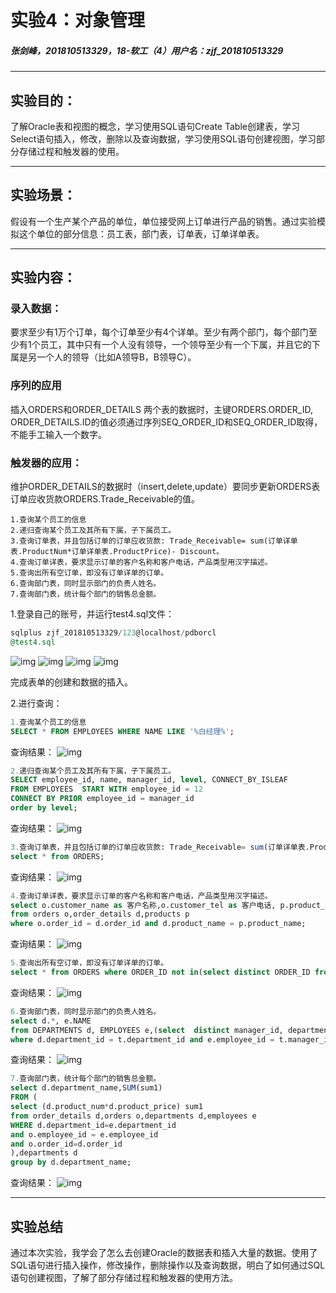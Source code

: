 # 实验4：对象管理

##### 张剑峰，201810513329，18-软工（4）用户名：zjf_201810513329
---
## 实验目的：
了解Oracle表和视图的概念，学习使用SQL语句Create Table创建表，学习Select语句插入，修改，删除以及查询数据，学习使用SQL语句创建视图，学习部分存储过程和触发器的使用。

---
## 实验场景：
假设有一个生产某个产品的单位，单位接受网上订单进行产品的销售。通过实验模拟这个单位的部分信息：员工表，部门表，订单表，订单详单表。

---
## 实验内容：

### 录入数据：
要求至少有1万个订单，每个订单至少有4个详单。至少有两个部门，每个部门至少有1个员工，其中只有一个人没有领导，一个领导至少有一个下属，并且它的下属是另一个人的领导（比如A领导B，B领导C）。

### 序列的应用
插入ORDERS和ORDER_DETAILS 两个表的数据时，主键ORDERS.ORDER_ID, ORDER_DETAILS.ID的值必须通过序列SEQ_ORDER_ID和SEQ_ORDER_ID取得，不能手工输入一个数字。

### 触发器的应用：
维护ORDER_DETAILS的数据时（insert,delete,update）要同步更新ORDERS表订单应收货款ORDERS.Trade_Receivable的值。

```
1.查询某个员工的信息
2.递归查询某个员工及其所有下属，子下属员工。
3.查询订单表，并且包括订单的订单应收货款: Trade_Receivable= sum(订单详单表.ProductNum*订单详单表.ProductPrice)- Discount。
4.查询订单详表，要求显示订单的客户名称和客户电话，产品类型用汉字描述。
5.查询出所有空订单，即没有订单详单的订单。
6.查询部门表，同时显示部门的负责人姓名。
7.查询部门表，统计每个部门的销售总金额。
```

1.登录自己的账号，并运行test4.sql文件：
``` sql
sqlplus zjf_201810513329/123@localhost/pdborcl
@test4.sql
```

![img](./1.png)
![img](./2.png)
![img](./3.png)
![img](./4.png)

完成表单的创建和数据的插入。

2.进行查询：
``` sql
1.查询某个员工的信息
SELECT * FROM EMPLOYEES WHERE NAME LIKE '%白经理%';
```
查询结果：
![img](./5.png)


``` sql
2.递归查询某个员工及其所有下属，子下属员工。
SELECT employee_id, name, manager_id, level, CONNECT_BY_ISLEAF  
FROM EMPLOYEES  START WITH employee_id = 12
CONNECT BY PRIOR employee_id = manager_id
order by level;
```
查询结果：
![img](./6.png)


``` sql
3.查询订单表，并且包括订单的订单应收货款: Trade_Receivable= sum(订单详单表.ProductNum*订单详单表.ProductPrice)- Discount。
select * from ORDERS;
```
查询结果：
![img](./7.png)


``` sql
4.查询订单详表，要求显示订单的客户名称和客户电话，产品类型用汉字描述。
select o.customer_name as 客户名称,o.customer_tel as 客户电话, p.product_type as 产品类型
from orders o,order_details d,products p
where o.order_id = d.order_id and d.product_name = p.product_name;
```

查询结果：
![img](./8.png)

``` sql
5.查询出所有空订单，即没有订单详单的订单。
select * from ORDERS where ORDER_ID not in(select distinct ORDER_ID from ORDER_DETAILS); 
```
查询结果：
![img](./9.png)

``` sql
6.查询部门表，同时显示部门的负责人姓名。
select d.*, e.NAME 
from DEPARTMENTS d, EMPLOYEES e,(select  distinct manager_id, department_id from employees where manager_id is not null)t 
where d.department_id = t.department_id and e.employee_id = t.manager_id;
```
查询结果：
![img](./10.png)

``` sql
7.查询部门表，统计每个部门的销售总金额。
select d.department_name,SUM(sum1)
FROM (
select (d.product_num*d.product_price) sum1
from order_details d,orders o,departments d,employees e
WHERE d.department_id=e.department_id
and o.employee_id = e.employee_id
and o.order_id=d.order_id
),departments d
group by d.department_name;
```

查询结果：
![img](./11.png)

---

## 实验总结

通过本次实验，我学会了怎么去创建Oracle的数据表和插入大量的数据。使用了SQL语句进行插入操作，修改操作，删除操作以及查询数据，明白了如何通过SQL语句创建视图，了解了部分存储过程和触发器的使用方法。